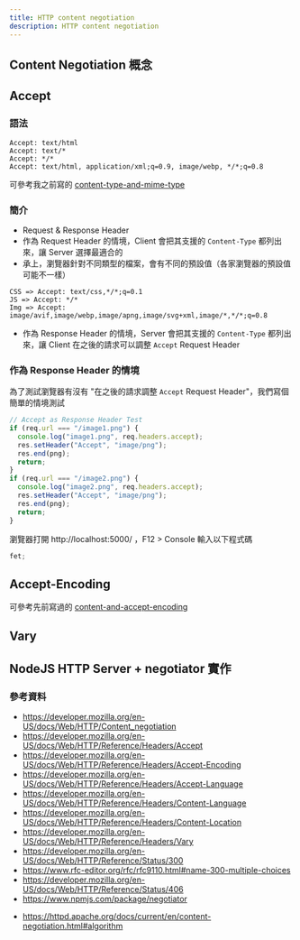 ```yaml
---
title: HTTP content negotiation
description: HTTP content negotiation
---
```


## Content Negotiation 概念

## Accept

### 語法

```
Accept: text/html
Accept: text/*
Accept: */*
Accept: text/html, application/xml;q=0.9, image/webp, */*;q=0.8
```

可參考我之前寫的 [content-type-and-mime-type](../http/content-type-and-mime-type.md)

### 簡介

- Request & Response Header
- 作為 Request Header 的情境，Client 會把其支援的 `Content-Type` 都列出來，讓 Server 選擇最適合的
- 承上，瀏覽器針對不同類型的檔案，會有不同的預設值（各家瀏覽器的預設值可能不一樣）

```
CSS => Accept: text/css,*/*;q=0.1
JS => Accept: */*
Img => Accept: image/avif,image/webp,image/apng,image/svg+xml,image/*,*/*;q=0.8
```

- 作為 Response Header 的情境，Server 會把其支援的 `Content-Type` 都列出來，讓 Client 在之後的請求可以調整 `Accept` Request Header

### 作為 Response Header 的情境

為了測試瀏覽器有沒有 "在之後的請求調整 `Accept` Request Header"，我們寫個簡單的情境測試

```ts
// Accept as Response Header Test
if (req.url === "/image1.png") {
  console.log("image1.png", req.headers.accept);
  res.setHeader("Accept", "image/png");
  res.end(png);
  return;
}
if (req.url === "/image2.png") {
  console.log("image2.png", req.headers.accept);
  res.setHeader("Accept", "image/png");
  res.end(png);
  return;
}
```

瀏覽器打開 http://localhost:5000/ ，F12 > Console 輸入以下程式碼

```js
fet;
```

## Accept-Encoding

可參考先前寫過的 [content-and-accept-encoding](../http/content-and-accept-encoding.md)

## Vary

<!-- todo-yus 可稍微提到，但重點在 cache 的時候講 -->

##

##

##

## NodeJS HTTP Server + negotiator 實作

### 參考資料

- https://developer.mozilla.org/en-US/docs/Web/HTTP/Content_negotiation
- https://developer.mozilla.org/en-US/docs/Web/HTTP/Reference/Headers/Accept
- https://developer.mozilla.org/en-US/docs/Web/HTTP/Reference/Headers/Accept-Encoding
- https://developer.mozilla.org/en-US/docs/Web/HTTP/Reference/Headers/Accept-Language
- https://developer.mozilla.org/en-US/docs/Web/HTTP/Reference/Headers/Content-Language
- https://developer.mozilla.org/en-US/docs/Web/HTTP/Reference/Headers/Content-Location
- https://developer.mozilla.org/en-US/docs/Web/HTTP/Reference/Headers/Vary
- https://developer.mozilla.org/en-US/docs/Web/HTTP/Reference/Status/300
- https://www.rfc-editor.org/rfc/rfc9110.html#name-300-multiple-choices
- https://developer.mozilla.org/en-US/docs/Web/HTTP/Reference/Status/406
- https://www.npmjs.com/package/negotiator
<!-- todo 不一定要讀 -->
- https://httpd.apache.org/docs/current/en/content-negotiation.html#algorithm
